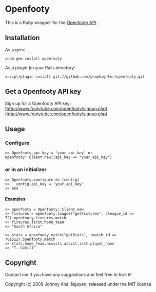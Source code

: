 # Openfooty

This is a Ruby wrapper for the [Openfooty API](http://www.footytube.com/openfooty/karma.php).

## Installation

As a gem:

    sudo gem install openfooty

As a plugin (in your Rails directory:

    script/plugin install git://github.com/phuphighter/openfooty.git
    
## Get a Openfooty API key

Sign up for a Openfooty API key: [http://www.footytube.com/openfooty/signup.php](http://www.footytube.com/openfooty/signup.php)
    
## Usage

### Configure

    >> Openfooty.api_key = "your_api_key" or Openfooty::Client.new(:api_key => "your_api_key")
    
### or in an initializer

    >> Openfooty.configure do |config|
    >>   config.api_key = 'your_api_key'
    >> end
    
#### Examples

    >> openfooty = Openfooty::Client.new
    >> fixtures = openfooty.league("getFixtures", :league_id => 72).openfooty.fixtures.match
    >> fixtures.first.home_team
    => "South Africa"
    
    >> stats = openfooty.match("getStats", :match_id => 781512).openfooty.match
    >> stats.home_team.assists.assist.last.player_name
    => "T. Cahill"
    

## Copyright

Contact me if you have any suggestions and feel free to fork it!

Copyright (c) 2009 Johnny Khai Nguyen, released under the MIT license

